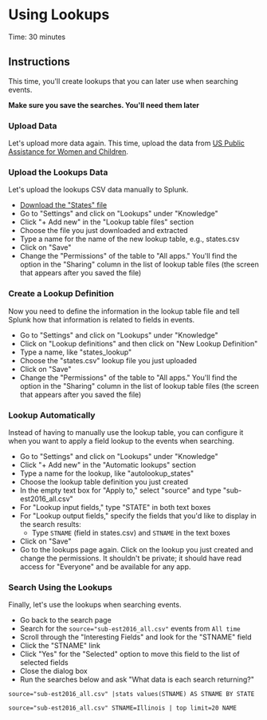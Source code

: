 # Using Lookups
Time: 30 minutes

## Instructions
This time, you'll create lookups that you can later use when searching events.

**Make sure you save the searches. You'll need them later**

### Upload Data
Let's upload more data again. This time, upload the data from [US Public Assistance for Women and Children](https://raw.githubusercontent.com/techtown-training/splunk-bootcamp/master/data/sub-est2016_all.csv).

### Upload the Lookups Data
Let's upload the lookups CSV data manually to Splunk.

- [Download the "States" file](https://raw.githubusercontent.com/techtown-training/splunk-bootcamp/master/data/sub-est2016_all_states.csv)
- Go to "Settings" and click on "Lookups" under "Knowledge"
- Click "+ Add new" in the "Lookup table files" section
- Choose the file you just downloaded and extracted
- Type a name for the name of the new lookup table, e.g., states.csv
- Click on "Save"
- Change the "Permissions" of the table to "All apps." You'll find the option in the "Sharing" column in the list of lookup table files (the screen that appears after you saved the file)


### Create a Lookup Definition
Now you need to define the information in the lookup table file and tell Splunk how that information is related to fields in events.

- Go to "Settings" and click on "Lookups" under "Knowledge"
- Click on "Lookup definitions" and then click on "New Lookup Definition"
- Type a name, like "states_lookup"
- Choose the "states.csv" lookup file you just uploaded
- Click on "Save"
- Change the "Permissions" of the table to "All apps." You'll find the option in the "Sharing" column in the list of lookup table files (the screen that appears after you saved the file)

### Lookup Automatically
Instead of having to manually use the lookup table, you can configure it when you want to apply a field lookup to the events when searching.

- Go to "Settings" and click on "Lookups" under "Knowledge"
- Click "+ Add new" in the "Automatic lookups" section
- Type a name for the lookup, like "autolookup_states"
- Choose the lookup table definition you just created
- In the empty text box for "Apply to," select "source" and type "sub-est2016_all.csv"
- For "Lookup input fields," type "STATE" in both text boxes
- For "Lookup output fields," specify the fields that you'd like to display in the search results:
    - Type `STNAME` (field in states.csv) and `STNAME` in the text boxes
- Click on "Save"
- Go to the lookups page again. Click on the lookup you just created and change the permissions. It shouldn't be private; it should have read access for "Everyone" and be available for any app.

### Search Using the Lookups
Finally, let's use the lookups when searching events.

- Go back to the search page
- Search for the `source="sub-est2016_all.csv"` events from `All time`
- Scroll through the "Interesting Fields" and look for the "STNAME" field
- Click the "STNAME" link
- Click "Yes" for the "Selected" option to move this field to the list of selected fields
- Close the dialog box
- Run the searches below and ask "What data is each search returning?"

```
source="sub-est2016_all.csv" |stats values(STNAME) AS STNAME BY STATE
```

```
source="sub-est2016_all.csv" STNAME=Illinois | top limit=20 NAME
```
